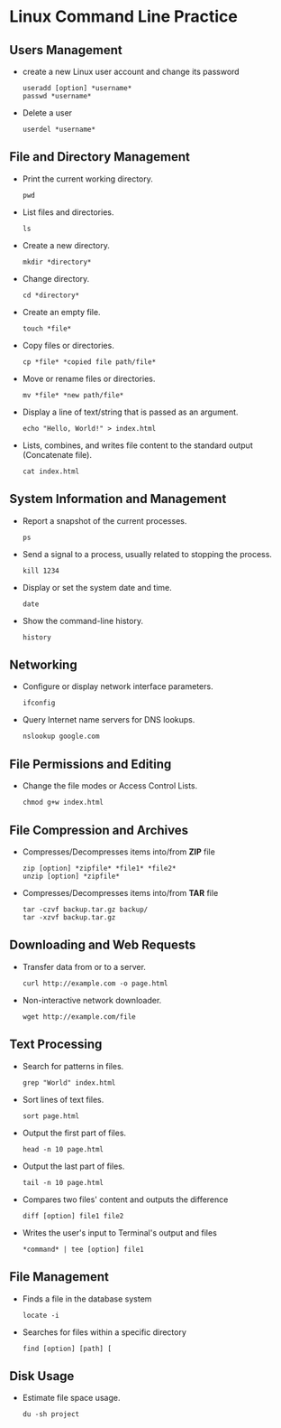 # Linux Command Line Practice

## Users Management
- create a new Linux user account and change its password
  ```
  useradd [option] *username*
  passwd *username*
  ```
  
- Delete a user
  ```
  userdel *username*
  ```
  
## File and Directory Management

- Print the current working directory.
  ```
  pwd
  ```

- List files and directories.
  ```
  ls
  ```

- Create a new directory.
  ```
  mkdir *directory*
  ```

- Change directory.
  ```
  cd *directory*
  ```

- Create an empty file.
  ```
  touch *file*
  ```

- Copy files or directories.
  ```
  cp *file* *copied file path/file*
  ```

- Move or rename files or directories.
  ```
  mv *file* *new path/file*
  ```

- Display a line of text/string that is passed as an argument.
  ```
  echo "Hello, World!" > index.html
  ```

- Lists, combines, and writes file content to the standard output (Concatenate file).
  ```
  cat index.html
  ```


## System Information and Management

- Report a snapshot of the current processes.
  ```
  ps
  ```

- Send a signal to a process, usually related to stopping the process.
  ```
  kill 1234
  ```

- Display or set the system date and time.
  ```
  date
  ```

- Show the command-line history.
  ```
  history
  ```

## Networking

- Configure or display network interface parameters.
  ```
  ifconfig
  ```

- Query Internet name servers for DNS lookups.
  ```
  nslookup google.com
  ```

## File Permissions and Editing

- Change the file modes or Access Control Lists.
  ```
  chmod g+w index.html
  ```

## File Compression and Archives

- Compresses/Decompresses items into/from **ZIP** file
  ```
  zip [option] *zipfile* *file1* *file2*
  unzip [option] *zipfile*
  ```

- Compresses/Decompresses items into/from **TAR** file
  ```
  tar -czvf backup.tar.gz backup/
  tar -xzvf backup.tar.gz
  ```

## Downloading and Web Requests

- Transfer data from or to a server.
  ```
  curl http://example.com -o page.html
  ```

- Non-interactive network downloader.
  ```
  wget http://example.com/file
  ```

## Text Processing

- Search for patterns in files.
  ```
  grep "World" index.html
  ```

- Sort lines of text files.
  ```
  sort page.html
  ```

- Output the first part of files.
  ```
  head -n 10 page.html
  ```

- Output the last part of files.
  ```
  tail -n 10 page.html
  ```
- Compares two files' content and outputs the difference
  ```
  diff [option] file1 file2
  ```
- Writes the user's input to Terminal's output and files
  ```
  *command* | tee [option] file1
  ```
## File Management
- Finds a file in the database system
  ```
  locate -i 
  ```
- Searches for files within a specific directory
  ```
  find [option] [path] [
  ```
## Disk Usage

- Estimate file space usage.
  ```
  du -sh project
  ```




